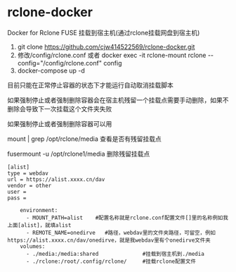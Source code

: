 # rclone-docker
Docker for Rclone FUSE 挂载到宿主机(通过rclone挂载网盘到宿主机)

1. git clone https://github.com/cjw414522569/rclone-docker.git
2. 修改/config/rclone.conf 或者 docker exec -it rclone-mount rclone --config="/config/rclone.conf" config
3. docker-compose up -d
   
目前只能在正常停止容器的状态下才能运行自动取消挂载脚本

如果强制停止或者强制删除容器会在宿主机残留一个挂载点需要手动删除，如果不删除会导致下一次挂载这个文件夹失败


如果强制停止或者强制删除容器可以用

mount | grep /opt/rclone/media        查看是否有残留挂载点

fusermount -u /opt/rclone1/media      删除残留挂载点

```
[alist]
type = webdav
url = https://alist.xxxx.cn/dav
vendor = other
user = 
pass = 

    environment: 
      - MOUNT_PATH=alist    #配置名称就是rclone.conf配置文件[]里的名称例如我上面[alist]，就填alist
      - REMOTE_NAME=onedirve   #路径，webdav里的文件夹路径，可留空，例如https://alist.xxxx.cn/dav/onedirve，就是我webdav里有个onedirve文件夹
    volumes:
      - ./media:/media:shared              #挂载到宿主机到./media
      - ./rclone:/root/.config/rclone/     #挂载rclone配置文件
```
